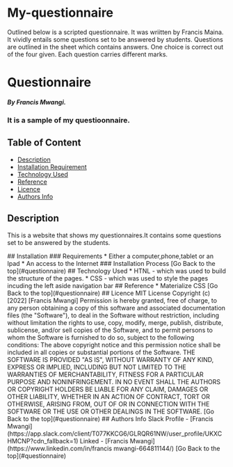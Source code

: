 # My-questionnaire
Outlined below is a scripted questionnaire.
It was wriitten by Francis Maina.
It vividly entails some questions set to be answered by students.
Questions are outlined in the sheet which contains answers.
One choice is correct out of the four given.
Each question carries different marks.
# Questionnaire
##### By Francis Mwangi. 
### It is a sample of my questioonnaire.
## Table of Content
+ [Description](#description)
+ [Installation Requirement](#Installation)
+ [Technology Used](#technology-used)
+ [Reference](#reference)
+ [Licence](#licence)
+ [Authors Info](#author-Info)
## Description
<p>This is  a website that shows my questionnaires.It contains some questions set to be answered by the students.</p>
## Installation
### Requirements
* Either a computer,phone,tablet or an Ipad
* An access to the Internet
### Installation Process
[Go Back to the top](#questionnaire)
## Technology Used
* HTNL - which was used to build the structure of the pages.
* CSS - which was used to style the pages incuding the left aside navigation bar
## Reference
* Materialize CSS
[Go Back to the top](#questionnaire)
## Licence
MIT License
Copyright (c) [2022] [Francis Mwangi]
Permission is hereby granted, free of charge, to any person obtaining a copy
of this software and associated documentation files (the "Software"), to deal
in the Software without restriction, including without limitation the rights
to use, copy, modify, merge, publish, distribute, sublicense, and/or sell
copies of the Software, and to permit persons to whom the Software is
furnished to do so, subject to the following conditions:
The above copyright notice and this permission notice shall be included in all
copies or substantial portions of the Software.
THE SOFTWARE IS PROVIDED "AS IS", WITHOUT WARRANTY OF ANY KIND, EXPRESS OR
IMPLIED, INCLUDING BUT NOT LIMITED TO THE WARRANTIES OF MERCHANTABILITY,
FITNESS FOR A PARTICULAR PURPOSE AND NONINFRINGEMENT. IN NO EVENT SHALL THE
AUTHORS OR COPYRIGHT HOLDERS BE LIABLE FOR ANY CLAIM, DAMAGES OR OTHER
LIABILITY, WHETHER IN AN ACTION OF CONTRACT, TORT OR OTHERWISE, ARISING FROM,
OUT OF OR IN CONNECTION WITH THE SOFTWARE OR THE USE OR OTHER DEALINGS IN THE
SOFTWARE.
[Go Back to the top](#questionnaire)
## Authors Info
Slack Profile - [Francis Mwangi](https://app.slack.com/client/T077KKCG6/GLRQR61NW/user_profile/UKXCHMCNP?cdn_fallback=1)
Linked - [Francis Mwangi](https://www.linkedin.com/in/francis mwangi-664811144/)
[Go Back to the top](#questionnaire)









